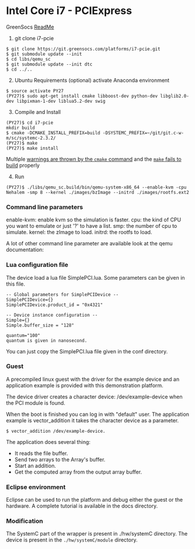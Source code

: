 # Intel Core i7 - PCIExpress
GreenSocs [ReadMe](https://git.greensocs.com/platforms/i7-pcie)


1. git clone i7-pcie
```
$ git clone https://git.greensocs.com/platforms/i7-pcie.git
$ git submodule update --init
$ cd libs/qemu_sc
$ git submodule update --init dtc
$ cd ../..
```

2. Ubuntu Requirements
   (optional) activate Anaconda environment
```
$ source activate PY27
(PY27)$ sudo apt-get install cmake libboost-dev python-dev libglib2.0-dev libpixman-1-dev liblua5.2-dev swig
```

3. Compile and Install
```
(PY27)$ cd i7-pcie
mkdir build
$ cmake -DCMAKE_INSTALL_PREFIX=build -DSYSTEMC_PREFIX=~/git/git.c-w-m/sc/systemc-2.3.2/
(PY27)$ make
(PY27)$ make install
```
Multiple [warnings are thrown by the `cmake` command](1_cmake_warnings.md) and the [`make` fails to build](2_make_errors.md) properly


4. Run
```
(PY27)$ ./libs/qemu_sc.build/bin/qemu-system-x86_64 --enable-kvm -cpu Nehalem -smp 8 --kernel ./images/bzImage --initrd ./images/rootfs.ext2
```

### Command line parameters
enable-kvm: enable kvm so the simulation is faster. cpu: the kind of CPU you want to emulate or just '?' to have a list. smp: the number of cpu to simulate. kernel: the zImage to load. initrd: the rootfs to load.

A lot of other command line parameter are available look at the qemu documentation:

### Lua configuration file
The device load a lua file SimplePCI.lua. Some parameters can be given in this file.
```
-- Global parameters for SimplePCIDevice --
SimplePCIDevice={}
SimplePCIDevice.product_id = "0x4321"

-- Device instance configuration --
Simple={}
Simple.buffer_size = "128"

quantum="100"
quantum is given in nanosecond.
```
You can just copy the SimplePCI.lua file given in the conf directory.

### Guest
A precompiled linux guest with the driver for the example device and an application example is provided with this demonstration platform.

The device driver creates a character device: /dev/example-device when the PCI module is found.

When the boot is finished you can log in with "default" user. The application example is vector_addition it takes the character device as a parameter.
```
$ vector_addition /dev/example-device.
```
The application does several thing:
* It reads the file buffer.
* Send two arrays to the Array's buffer.
* Start an addition.
* Get the computed array from the output array buffer.

### Eclipse environment
Eclipse can be used to run the platform and debug either the guest or the hardware. A complete tutorial is available in the docs directory.

### Modification
The SystemC part of the wrapper is present in ./hw/systemC directory. The device is present in the `./hw/systemC/module` directory.
